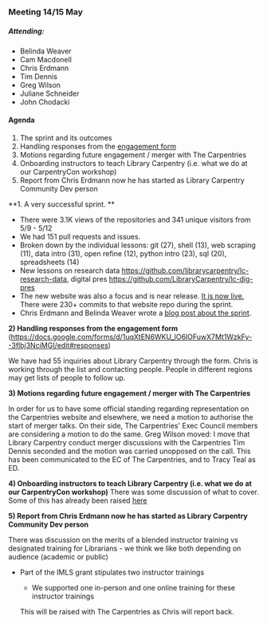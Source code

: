 ### Meeting 14/15 May

##### Attending: 

- Belinda Weaver
- Cam Macdonell
- Chris Erdmann
- Tim Dennis
- Greg Wilson
- Juliane Schneider
- John Chodacki

#### Agenda

1) The sprint and its outcomes 
2) Handling responses from the [engagement form](https://docs.google.com/forms/d/1uqXtEN6WKU_lO6lOFuwX7Mt1WzkFy--3flbj3NciMGI/edit#responses)
3) Motions regarding future engagement / merger with The Carpentries 
4) Onboarding instructors to teach Library Carpentry (i.e. what we do at our CarpentryCon workshop)
5) Report from Chris Erdmann now he has started as Library Carpentry Community Dev person

**1. A very successful sprint. **

- There were 3.1K views of the repositories and 341 unique visitors from 5/9 - 5/12
- We had 151 pull requests and issues.
- Broken down by the individual lessons: git (27), shell (13), web scraping (11), data intro (31), open refine (12), python intro (23), sql (20), spreadsheets (14) 
- New lessons on research data <https://github.com/librarycarpentry/lc-research-data>, digital pres <https://github.com/LibraryCarpentry/lc-dig-pres>
- The new website was also a focus and is near release. [It is now live.](http://librarycarpentry.org/) There were 230+ commits to that website repo during the sprint.
- Chris Erdmann and Belinda Weaver wrote a [blog post about the sprint](http://librarycarpentry.org/blog/2018/05/16/our-latest-sprint/).

**2) Handling responses from the engagement form** (https://docs.google.com/forms/d/1uqXtEN6WKU_lO6lOFuwX7Mt1WzkFy--3flbj3NciMGI/edit#responses)

We have had 55 inquiries about Library Carpentry through the form.
Chris is working through the list and contacting people. People in different regions may get lists of people to follow up. 

**3) Motions regarding future engagement / merger with The Carpentries**

In order for us to have some official standing regarding representation on the Carpentries website and elsewhere, we need a motion to authorise the start of merger talks. On their side, The Carpentries' Exec Council members are considering a motion to do the same.
Greg Wilson moved: 
I move that Library Carpentry conduct merger discussions with the Carpentries
Tim Dennis seconded and the motion was carried unopposed on the call. This has been communicated to the EC of The Carpentries, and to Tracy Teal as ED.

**4) Onboarding instructors to teach Library Carpentry (i.e. what we do at our CarpentryCon workshop)**
There was some discussion of what to cover. Some of this has already been raised [here](https://github.com/LibraryCarpentry/new-website/issues/6)

**5) Report from Chris Erdmann now he has started as Library Carpentry Community Dev person**

There was discussion on the merits of a blended instructor training vs designated training for Librarians - 
we think we like both depending on audience (academic or public)
* Part of the IMLS grant stipulates two instructor trainings
   * We supported one in-person and one online training for these instructor trainings 
   
   This will be raised with The Carpentries as Chris will report back.
